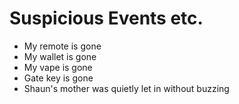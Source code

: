# Suspicious Events etc.
 - My remote is gone
 - My wallet is gone
 - My vape is gone
 - Gate key is gone
 - Shaun's mother was quietly let in without buzzing